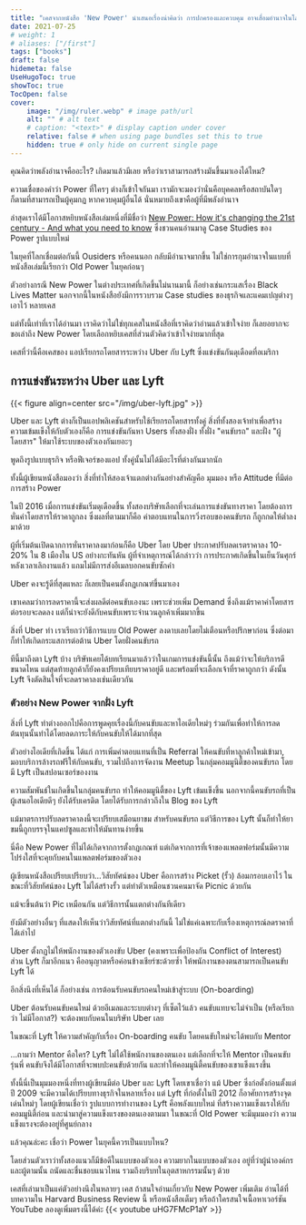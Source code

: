 ```yaml
---
title: "เคสจากหนังสือ 'New Power' นำเสนอเรื่องน่าคิดว่า การปกครองและควบคุม อาจเสื่อมอำนาจในโลกยุคใหม่"
date: 2021-07-25
# weight: 1
# aliases: ["/first"]
tags: ["books"]
draft: false
hidemeta: false
UseHugoToc: true
showToc: true
TocOpen: false
cover:
    image: "/img/ruler.webp" # image path/url
    alt: "" # alt text
    # caption: "<text>" # display caption under cover
    relative: false # when using page bundles set this to true
    hidden: true # only hide on current single page
---
```

คุณคิดว่าพลังอำนาจคืออะไร? เกิดมาแล้วมีเลย หรือว่าเราสามารถสร้างมันขึ้นมาเองได้ไหม?

ความเชื่อของคำว่า Power ที่ใครๆ ต่างก็เข้าใจกันมา เรามักจะมองว่านั่นคือบุคคลหรือสถาบันใดๆ ก็ตามที่สามารถเป็นผู้คุมกฏ หากควบคุมผู้อื่นได้ นั่นหมายถึงเขาคือผู้ที่มีพลังอำนาจ

ล่าสุดเราได้มีโอกาสหยิบหนังสือเล่มหนึ่งที่มีชื่อว่า [New Power: How it's changing the 21st century - And what you need to know](https://www.amazon.com/New-Power-Changing-21st-Century/dp/1509814205) ซึ่งชวนคนอ่านมาดู Case Studies ของ Power รูปแบบใหม่ 

ในยุคที่โลกเชื่อมต่อกันนี้ Ousiders หรือคนนอก กลับมีอำนาจมากขึ้น ไม่ใช่การกุมอำนาจในแบบที่หนังสือเล่มนี้เรียกว่า Old Power ในยุคก่อนๆ 

ตัวอย่างกรณี New Power ในต่างประเทศที่เกิดขึ้นไม่นานมานี้ ก็อย่างเช่นกระแสเรื่อง Black Lives Matter นอกจากนี้ในหนังสือยังมีการรวบรวม Case studies ของธุรกิจและแคมเปญต่างๆ เอาไว้ หลายเคส

แต่ทั้งนี้เท่าที่เราได้อ่านมา เราคิดว่าไม่ใช่ทุกเคสในหนังสือที่เราคิดว่าอ่านแล้วเข้าใจง่าย ก็เลยอยากจะขอเล่าถึง New Power โดยเลือกหยิบเคสที่ส่วนตัวคิดว่าเข้าใจง่ายมากที่สุด

เคสที่ว่านี้คือเคสของ แอปเรียกรถโดยสารระหว่าง Uber กับ Lyft ซึ่งแข่งขันกันดุเดือดที่อเมริกา

## การแข่งขันระหว่าง Uber และ Lyft 

{{< figure align=center src="/img/uber-lyft.jpg" >}}

Uber และ Lyft ต่างก็เป็นแอปพลิเคชันสำหรับใช้เรียกรถโดยสารทั้งคู่ สิ่งที่ทั้งสองเจ้าทำเพื่อสร้างความเข้มแข็งให้กับตัวเองก็คือ การแข่งขันกันหา Users ทั้งสองฝั่ง ทั้งฝั่ง "คนขับรถ" และฝั่ง "ผู้โดยสาร" ให้มาใช้ระบบของตัวเองกันเยอะๆ

พูดถึงรูปแบบธุรกิจ หรือฟีเจอร์ของแอป ทั้งคู่นั้นไม่ได้มีอะไรที่ต่างกันมากนัก

ทั้งนี้ผู้เขียนหนังสือมองว่า สิ่งที่ทำให้สองเจ้าแตกต่างกันอย่างสำคัญคือ มุมมอง หรือ Attitude ที่มีต่อการสร้าง Power 

ในปี 2016 เมื่อการแข่งขันเริ่มดุเดือดขึ้น ทั้งสองบริษัทเลือกที่จะเล่นการแข่งขันทางราคา โดยต้องการหั่นค่าโดยสารให้ราคาถูกลง ซึ่งผลที่ตามมาก็คือ ค่าตอบแทนในการวิ่งรอบของคนขับรถ ก็ถูกกดให้ต่ำลงมาด้วย

ผู้ที่เริ่มต้นเปิดฉากการหั่นราคาลงมาก่อนก็คือ Uber โดย Uber ประกาศปรับลดเรตราคาลง 10-20% ใน 8 เมืองใน US อย่างกะทันหัน ผู้ที่จำเหตุการณ์ได้กล่าวว่า การประกาศเกิดขึ้นในเย็นวันศุกร์หลังเวลาเลิกงานแล้ว แถมไม่มีการส่งอีเมลบอกคนขับซักคำ

Uber คงจะรู้ดีที่สุดแหละ ก็เลยเป็นคนตั้งกฏเกณฑ์ขึ้นมาเอง

เขาเคลมว่าการลดราคานี้จะส่งผลดีต่อคนขับเองนะ เพราะช่วยเพิ่ม Demand ซึ่งถึงแม้ราคาค่าโดยสารต่อรอบจะลดลง แต่ก็น่าจะยังดีกับคนขับเพราะจำนวนลูกค้าเพิ่มมากขึ้น

สิ่งที่ Uber ทำ เราเรียกว่าวิธีการแบบ Old Power ลงดาบเลยโดยไม่เตือนหรือปรึกษาก่อน ซึ่งต่อมาก็ทำให้เกิดกระแสการต่อต้าน Uber โดยฝั่งคนขับรถ

ทีนี้มาถึงตา Lyft บ้าง บริษัทเคยได้บทเรียนมาแล้วว่าในเกมการแข่งขันนี้นั้น ถึงแม้ว่าจะให้บริการดีขนาดไหน แต่สุดท้ายลูกค้าก็ยังคงเปรียบเทียบราคาอยู่ดี และพร้อมที่จะเลือกเจ้าที่ราคาถูกกว่า ดังนั้น Lyft จึงตัดสินใจที่จะลดราคาลงเช่นเดียวกัน

### ตัวอย่าง New Power จากฝั่ง Lyft
สิ่งที่ Lyft ทำต่างออกไปคือการพูดคุยเรื่องนี้กับคนขับและหาไอเดียใหม่ๆ ร่วมกันเพื่อทำให้การลดต้นทุนนั้นทำได้โดยลดภาระให้กับคนขับให้ได้มากที่สุด

ตัวอย่างไอเดียที่เกิดขึ้น ได้แก่ การเพิ่มค่าตอบแทนที่เป็น Referral ให้คนขับที่หาลูกค้าใหม่เข้ามา, มอบบริการล้างรถฟรีให้กับคนขับ, รวมไปถึงการจัดงาน Meetup ในกลุ่มคอมมูนิตี้ของคนขับรถ โดยมี Lyft เป็นสปอนเซอร์ของงาน

ความสัมพันธ์ในเกิดขึ้นในกลุ่มคนขับรถ ทำให้คอมมูนิตี้ของ Lyft เข้มแข็งขึ้น นอกจากนี้คนขับรถที่เป็นผู้เสนอไอเดียดีๆ ยังได้รับเครดิต โดยได้รับการกล่าวถึงใน Blog ของ Lyft 

แม้มาตรการปรับลดราคาลงนี้จะเปรียบเสมือนยาขม สำหรับคนขับรถ แต่วิธีการของ Lyft นั้นก็ทำให้ยาขมนี้ถูกบรรจุในแคปซูลและทำให้มันทานง่ายขึ้น

นี่คือ New Power ที่ไม่ได้เกิดจากการตั้งกฏเกณฑ์ แต่เกิดจากการที่เจ้าของแพลตฟอร์มนั้นมีความโปร่งใสที่จะคุยกับคนในแพลตฟอร์มของตัวเอง

ผู้เขียนหนังสือเปรียบเปรียบว่า…วิสัยทัศน์ของ Uber คือการสร้าง Picket (รั้ว) ล้อมกรอบเอาไว้ ในขณะที่วิสัยทัศน์ของ Lyft ไม่ได้สร้างรั้ว แต่ทำตัวเหมือนชวนคนมาจัด Picnic ด้วยกัน

แม้จะขึ้นต้นว่า Pic เหมือนกัน แต่วิธีการนั้นแตกต่างกันทีเดียว

ยังมีตัวอย่างอื่นๆ ที่แสดงให้เห็นว่าวิสัยทัศน์ที่แตกต่างกันนี้ ไม่ใช่แค่เฉพาะกับเรื่องเหตุการณ์ลดราคาที่ได้เล่าไป

Uber ตั้งกฏไม่ให้พนักงานของตัวเองขับ Uber (คงเพราะเพื่อป้องกัน Conflict of Interest) ส่วน Lyft ก็มาอีกแนว คืออนุญาตหรือค่อนข้างเชียร์ซะด้วยซ้ำ ให้พนักงานของตนสามารถเป็นคนขับ Lyft ได้

อีกสิ่งนึงที่เห็นได้ ก็อย่างเช่น การต้อนรับคนขับรถคนใหม่เข้าสู่ระบบ (On-boarding)

Uber ต้อนรับคนขับคนใหม่ ด้วยอีเมลและระบบต่างๆ ที่เซ็ตไว้แล้ว คนขับแทบจะไม่จำเป็น (หรือเรียกว่า ไม่มีโอกาส?) จะต้องพบกับคนในบริษัท Uber เลย

ในขณะที่ Lyft ให้ความสำคัญกับเรื่อง On-boarding คนขับ โดยคนขับใหม่จะได้พบกับ Mentor

…ถามว่า Mentor คือใคร? Lyft ไม่ได้ใช้พนักงานของตนเอง แต่เลือกที่จะให้ Mentor เป็นคนขับรุ่นพี่ คนขับจึงได้มีโอกาสที่จะพบปะคนขับด้วยกัน และทำให้คอมมูนิตี้คนขับของเขาแข็งแรงขึ้น

ทั้งนี้นี่เป็นมุมมองหนึ่งที่ทางผู้เขียนมีต่อ Uber และ Lyft โดยเขาเชื่อว่า แม้ Uber ซึ่งก่อตั้งก่อนตั้งแต่ปี 2009 จะมีความได้เปรียบทางธุรกิจในหลายเรื่อง แต่ Lyft ที่ก่อตั้งในปี 2012 ก็อาศัยการสร้างจุดเด่นใหม่ๆ โดยผู้เขียนเชื่อว่า รูปแบบการทำงานของ Lyft คือพลังแบบใหม่ ที่สร้างความแข็งแรงให้กับคอมมูนิตี้ก่อน และนำมาสู่ความแข็งแรงของตนเองตามมา ในขณะที่ Old Power จะมีมุมมองว่า ความแข็งแรงจะต้องอยู่ที่ศูนย์กลาง

แล้วคุณล่ะคะ เชื่อว่า Power ในยุคนี้ควรเป็นแบบไหน?

โดยส่วนตัวเราว่าทั้งสองแนวก็มีข้อดีในแบบของตัวเอง ความยากในแบบของตัวเอง อยู่ที่ว่าผู้นำองค์กรและผู้ตามนั้น ถนัดและชื่นชอบแนวไหน รวมถึงบริบทในอุตสาหกรรมนั้นๆ ด้วย

เคสที่เล่ามาเป็นแค่ตัวอย่างนึงในหลายๆ เคส ถ้าสนใจอ่านเกี่ยวกับ New Power เพิ่มเติม อ่านได้ที่บทความใน Harvard Business Review นี้ หรือหนังสือเต็มๆ หรือถ้าใครสนใจเนื้อหาเวอร์ชัน YouTube ลองดูเพิ่มตรงนี้ได้ค่ะ
{{< youtube uHG7FMcP1aY >}}
